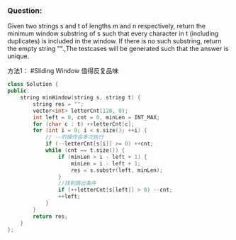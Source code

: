 
### Question: 
Given two strings s and t of lengths m and n respectively, return the minimum window 
substring of s such that every character in t (including duplicates) is included in the window. If there is no such substring, return the empty string "".,The testcases will be generated such that the answer is unique.

方法1：
#Sliding Window 值得反复品味
```cpp
class Solution {
public:
    string minWindow(string s, string t) {
        string res = "";
        vector<int> letterCnt(128, 0);
        int left = 0, cnt = 0, minLen = INT_MAX;
        for (char c : t) ++letterCnt[c];
        for (int i = 0; i < s.size(); ++i) {
            // --的操作会多次执行
            if (--letterCnt[s[i]] >= 0) ++cnt;
            while (cnt == t.size()) {
                if (minLen > i - left + 1) {
                    minLen = i - left + 1;
                    res = s.substr(left, minLen);
                }
                //找到跳出条件
                if (++letterCnt[s[left]] > 0) --cnt;
                ++left;
            }
        }
        return res;
    }
};

```


